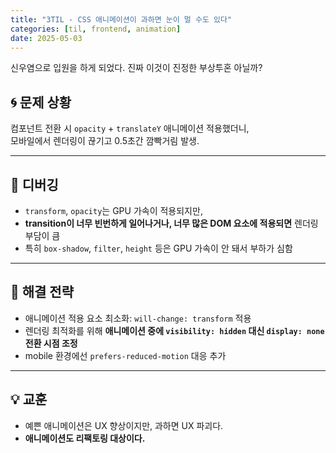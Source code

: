 ```yaml
---
title: "3TIL - CSS 애니메이션이 과하면 눈이 멀 수도 있다"
categories: [til, frontend, animation]
date: 2025-05-03
---
```

신우염으로 입원을 하게 되었다. 진짜 이것이 진정한 부상투혼 아닐까? 

## 🌀 문제 상황

컴포넌트 전환 시 `opacity` + `translateY` 애니메이션 적용했더니,  
모바일에서 렌더링이 끊기고 0.5초간 깜빡거림 발생.

---

## 🧠 디버깅

- `transform`, `opacity`는 GPU 가속이 적용되지만,
- **transition이 너무 빈번하게 일어나거나, 너무 많은 DOM 요소에 적용되면** 렌더링 부담이 큼
- 특히 `box-shadow`, `filter`, `height` 등은 GPU 가속이 안 돼서 부하가 심함

---

## 🎯 해결 전략

- 애니메이션 적용 요소 최소화: `will-change: transform` 적용
- 렌더링 최적화를 위해 **애니메이션 중에 `visibility: hidden` 대신 `display: none` 전환 시점 조정**
- mobile 환경에선 `prefers-reduced-motion` 대응 추가

---

## 💡 교훈

- 예쁜 애니메이션은 UX 향상이지만, 과하면 UX 파괴다.
- **애니메이션도 리팩토링 대상이다.**
